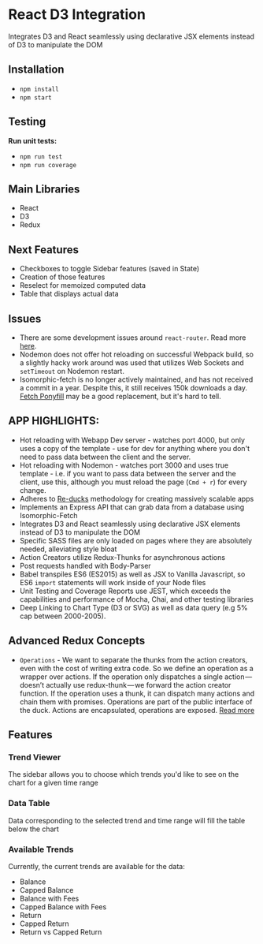 # React D3 Integration

Integrates D3 and React seamlessly using declarative JSX elements instead of D3 to manipulate the DOM

## Installation

* `npm install`
* `npm start`

## Testing

**Run unit tests:**

* `npm run test`
* `npm run coverage`

## Main Libraries

* React
* D3
* Redux

## Next Features

* Checkboxes to toggle Sidebar features (saved in State)
* Creation of those features
* Reselect for memoized computed data
* Table that displays actual data

## Issues 

* There are some development issues around `react-router`. Read more [here](https://github.com/ReactTraining/react-router/issues/4752).
* Nodemon does not offer hot reloading on successful Webpack build, so a slightly hacky work around was used that utilizes Web Sockets and `setTimeout` on Nodemon restart. 
* Isomorphic-fetch is no longer actively maintained, and has not received a commit in a year. Despite this, it still receives 150k downloads a day. [Fetch Ponyfill](https://github.com/qubyte/fetch-ponyfill) may be a good replacement, but it's hard to tell.

## APP HIGHLIGHTS:

* Hot reloading with Webapp Dev server - watches port 4000, but only uses a copy of the template - use for dev for anything where you don't need to pass data between the client and the server. 
* Hot reloading with Nodemon - watches port 3000 and uses true template - i.e. if you want to pass data between the server and the client, use this, although you must reload the page (`Cmd + r`) for every change. 
* Adheres to [Re-ducks](https://github.com/alexnm/re-ducks) methodology for creating massively scalable apps
* Implements an Express API that can grab data from a database using Isomorphic-Fetch
* Integrates D3 and React seamlessly using declarative JSX elements instead of D3 to manipulate the DOM
* Specific SASS files are only loaded on pages where they are absolutely needed, alleviating style bloat
* Action Creators utilize Redux-Thunks for asynchronous actions
* Post requests handled with Body-Parser
* Babel transpiles ES6 (ES2015) as well as JSX to Vanilla Javascript, so ES6 `import` statements will work inside of your Node files
* Unit Testing and Coverage Reports use JEST, which exceeds the capabilities and performance of Mocha, Chai, and other testing libraries
* Deep Linking to Chart Type (D3 or SVG) as well as data query (e.g 5% cap between 2000-2005).


## Advanced Redux Concepts

* `Operations` - We want to separate the thunks from the action creators, even with the cost of writing extra code. So we define an operation as a wrapper over actions. If the operation only dispatches a single action — doesn’t actually use redux-thunk — we forward the action creator function. If the operation uses a thunk, it can dispatch many actions and chain them with promises. Operations are part of the public interface of the duck. Actions are encapsulated, operations are exposed. [Read more](https://medium.freecodecamp.com/scaling-your-redux-app-with-ducks-6115955638be)

## Features

### Trend Viewer

The sidebar allows you to choose which trends you'd like to see on the chart for a given time range

### Data Table

Data corresponding to the selected trend and time range will fill the table below the chart

### Available Trends

Currently, the current trends are available for the data:

* Balance
* Capped Balance
* Balance with Fees
* Capped Balance with Fees
* Return
* Capped Return
* Return vs Capped Return














